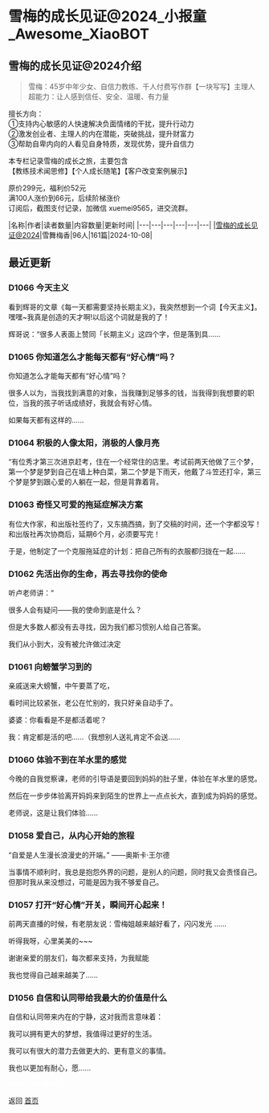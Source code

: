 # 雪梅的成长见证@2024_小报童_Awesome_XiaoBOT

## 雪梅的成长见证@2024介绍
> 雪梅：45岁中年少女、自信力教练、千人付费写作群【一块写写】主理人    
超能力：让人感到信任、安全、温暖、有力量    
    
擅长方向：    
①支持内心敏感的人快速解决负面情绪的干扰，提升行动力    
②激发创业者、主理人的内在潜能，突破挑战，提升财富力    
③帮助自卑内向的人看见自身特质，发现优势，提升自信力    
    
本专栏记录雪梅的成长之旅，主要包含    
【教练技术闻思修】【个人成长随笔】【客户改变案例展示】    
    
原价299元，福利价52元    
满100人涨价到66元，后续阶梯涨价    
订阅后，截图支付记录，加微信 xuemei9565，进交流群。  
  


|名称|作者|读者数量|内容数量|更新时间|
|---|---|---|---|---|---|
|[雪梅的成长见证@2024](https://xiaobot.net/p/xuemei?refer=0b133df9-27dc-423b-8101-639049001c13)|雪舞梅香|96人|161篇|2024-10-08|

## 最近更新
### D1066 今天主义

看到辉哥的文章《每一天都需要坚持长期主义》，我突然想到一个词【今天主义】。嘿嘿~我真是创造的天才啊!以后这个词就是我的了！

辉哥说：“很多人表面上赞同「长期主义」这四个字，但是落到具......

### D1065 你知道怎么才能每天都有“好心情”吗？

你知道怎么才能每天都有“好心情”吗？

很多人以为，当我找到满意的对象，当我赚到足够多的钱，当我得到我想要的职位，当我的孩子听话成绩好，我就会有好心情。

如果每天都有这样的......

### D1064 积极的人像太阳，消极的人像月亮

“有位秀才第三次进京赶考，住在一个经常住的店里。考试前两天他做了三个梦，第一个梦是梦到自己在墙上种白菜，第二个梦是下雨天，他戴了斗笠还打伞，第三个梦是梦到跟心爱的人躺在一起，但是背靠着背。

### D1063 奇怪又可爱的拖延症解决方案

有位大作家，和出版社签约了，又东搞西搞，到了交稿的时间，还一个字都没写！和出版社再次协商后，延期6个月，必须要写完！

于是，他制定了一个克服拖延症的计划：把自己所有的衣服都归拢在一起......

### D1062 先活出你的生命，再去寻找你的使命

听卢老师讲：“

很多人会有疑问——我的使命到底是什么？

但是大多数人都没有去寻找，因为我们都习惯别人给自己答案。

我们从小到大，没有被允许做过决定

### D1061 向螃蟹学习到的

亲戚送来大螃蟹，中午要蒸了吃，

看时间比较紧张，老公在忙别的，我只好亲自动手了。

婆婆：你看看是不是都活着呢？

我：肯定都是活的吧……（我想别人送礼肯定不会送......

### D1060 体验不到在羊水里的感觉

今晚的自我觉察课，老师的引导语是要回到妈妈的肚子里，体验在羊水里的感觉。

然后在一步步体验离开妈妈来到陌生的世界上一点点长大，直到成为妈妈的感觉。

老师说，这是让我们体验......

### D1058 爱自己，从内心开始的旅程

“自爱是人生漫长浪漫史的开端。” ——奥斯卡·王尔德

当事情不顺利时，我总是抱怨外界的问题，是别人的问题，同时我又会责怪自己。但那时我从来没想过，可能是因为我不够爱自己。

### D1057 打开“好心情”开关，瞬间开心起来！

前两天直播的时候，有老朋友说：雪梅姐越来越好看了，闪闪发光 ……

听得我呀，心里美美的~~~

谢谢亲爱的朋友们，每次都来支持，为我赋能

我也觉得自己越来越美了......

### D1056 自信和认同带给我最大的价值是什么

自信和认同带来内在的宁静，这对我而言意味着：

我可以拥有更大的梦想，我值得过更好的生活。

我可以有很大的潜力去做更大的、更有意义的事情。

我也以更加有耐心，愿......


<a href="https://github.com/Reno9527/awesome-xiaobot" style="color: white; text-decoration: none;">awesome-xiaobot</a>

返回 [首页](../README.md)
